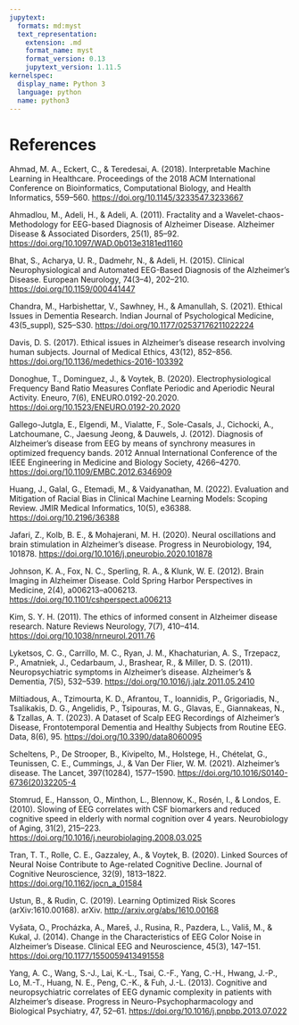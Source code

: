 ```yaml
---
jupytext:
  formats: md:myst
  text_representation:
    extension: .md
    format_name: myst
    format_version: 0.13
    jupytext_version: 1.11.5
kernelspec:
  display_name: Python 3
  language: python
  name: python3
---
```


# References

Ahmad, M. A., Eckert, C., & Teredesai, A. (2018). Interpretable Machine Learning in Healthcare. Proceedings of the 2018 ACM International Conference on Bioinformatics, Computational Biology, and Health Informatics, 559–560. https://doi.org/10.1145/3233547.3233667

Ahmadlou, M., Adeli, H., & Adeli, A. (2011). Fractality and a Wavelet-chaos-Methodology for EEG-based Diagnosis of Alzheimer Disease. Alzheimer Disease & Associated Disorders, 25(1), 85–92. https://doi.org/10.1097/WAD.0b013e3181ed1160

Bhat, S., Acharya, U. R., Dadmehr, N., & Adeli, H. (2015). Clinical Neurophysiological and Automated EEG-Based Diagnosis of the Alzheimer’s Disease. European Neurology, 74(3–4), 202–210. https://doi.org/10.1159/000441447

Chandra, M., Harbishettar, V., Sawhney, H., & Amanullah, S. (2021). Ethical Issues in Dementia Research. Indian Journal of Psychological Medicine, 43(5_suppl), S25–S30. https://doi.org/10.1177/02537176211022224

Davis, D. S. (2017). Ethical issues in Alzheimer’s disease research involving human subjects. Journal of Medical Ethics, 43(12), 852–856. https://doi.org/10.1136/medethics-2016-103392

Donoghue, T., Dominguez, J., & Voytek, B. (2020). Electrophysiological Frequency Band Ratio Measures Conflate Periodic and Aperiodic Neural Activity. Eneuro, 7(6), ENEURO.0192-20.2020. https://doi.org/10.1523/ENEURO.0192-20.2020

Gallego-Jutgla, E., Elgendi, M., Vialatte, F., Sole-Casals, J., Cichocki, A., Latchoumane, C., Jaesung Jeong, & Dauwels, J. (2012). Diagnosis of Alzheimer’s disease from EEG by means of synchrony measures in optimized frequency bands. 2012 Annual International Conference of the IEEE Engineering in Medicine and Biology Society, 4266–4270. https://doi.org/10.1109/EMBC.2012.6346909

Huang, J., Galal, G., Etemadi, M., & Vaidyanathan, M. (2022). Evaluation and Mitigation of Racial Bias in Clinical Machine Learning Models: Scoping Review. JMIR Medical Informatics, 10(5), e36388. https://doi.org/10.2196/36388

Jafari, Z., Kolb, B. E., & Mohajerani, M. H. (2020). Neural oscillations and brain stimulation in Alzheimer’s disease. Progress in Neurobiology, 194, 101878. https://doi.org/10.1016/j.pneurobio.2020.101878

Johnson, K. A., Fox, N. C., Sperling, R. A., & Klunk, W. E. (2012). Brain Imaging in Alzheimer Disease. Cold Spring Harbor Perspectives in Medicine, 2(4), a006213–a006213. https://doi.org/10.1101/cshperspect.a006213

Kim, S. Y. H. (2011). The ethics of informed consent in Alzheimer disease research. Nature Reviews Neurology, 7(7), 410–414. https://doi.org/10.1038/nrneurol.2011.76

Lyketsos, C. G., Carrillo, M. C., Ryan, J. M., Khachaturian, A. S., Trzepacz, P., Amatniek, J., Cedarbaum, J., Brashear, R., & Miller, D. S. (2011). Neuropsychiatric symptoms in Alzheimer’s disease. Alzheimer’s & Dementia, 7(5), 532–539. https://doi.org/10.1016/j.jalz.2011.05.2410

Miltiadous, A., Tzimourta, K. D., Afrantou, T., Ioannidis, P., Grigoriadis, N., Tsalikakis, D. G., Angelidis, P., Tsipouras, M. G., Glavas, E., Giannakeas, N., & Tzallas, A. T. (2023). A Dataset of Scalp EEG Recordings of Alzheimer’s Disease, Frontotemporal Dementia and Healthy Subjects from Routine EEG. Data, 8(6), 95. https://doi.org/10.3390/data8060095

Scheltens, P., De Strooper, B., Kivipelto, M., Holstege, H., Chételat, G., Teunissen, C. E., Cummings, J., & Van Der Flier, W. M. (2021). Alzheimer’s disease. The Lancet, 397(10284), 1577–1590. https://doi.org/10.1016/S0140-6736(20)32205-4

Stomrud, E., Hansson, O., Minthon, L., Blennow, K., Rosén, I., & Londos, E. (2010). Slowing of EEG correlates with CSF biomarkers and reduced cognitive speed in elderly with normal cognition over 4 years. Neurobiology of Aging, 31(2), 215–223. https://doi.org/10.1016/j.neurobiolaging.2008.03.025

Tran, T. T., Rolle, C. E., Gazzaley, A., & Voytek, B. (2020). Linked Sources of Neural Noise Contribute to Age-related Cognitive Decline. Journal of Cognitive Neuroscience, 32(9), 1813–1822. https://doi.org/10.1162/jocn_a_01584

Ustun, B., & Rudin, C. (2019). Learning Optimized Risk Scores (arXiv:1610.00168). arXiv. http://arxiv.org/abs/1610.00168

Vyšata, O., Procházka, A., Mareš, J., Rusina, R., Pazdera, L., Vališ, M., & Kukal, J. (2014). Change in the Characteristics of EEG Color Noise in Alzheimer’s Disease. Clinical EEG and Neuroscience, 45(3), 147–151. https://doi.org/10.1177/1550059413491558

Yang, A. C., Wang, S.-J., Lai, K.-L., Tsai, C.-F., Yang, C.-H., Hwang, J.-P., Lo, M.-T., Huang, N. E., Peng, C.-K., & Fuh, J.-L. (2013). Cognitive and neuropsychiatric correlates of EEG dynamic complexity in patients with Alzheimer’s disease. Progress in Neuro-Psychopharmacology and Biological Psychiatry, 47, 52–61. https://doi.org/10.1016/j.pnpbp.2013.07.022
